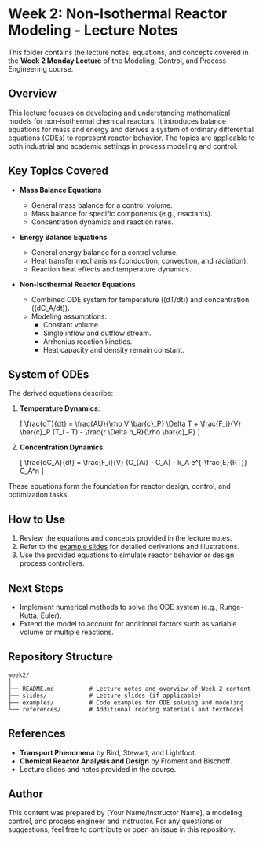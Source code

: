 
# Week 2: Non-Isothermal Reactor Modeling - Lecture Notes

This folder contains the lecture notes, equations, and concepts covered in the **Week 2 Monday Lecture** of the Modeling, Control, and Process Engineering course.

## Overview
This lecture focuses on developing and understanding mathematical models for non-isothermal chemical reactors. It introduces balance equations for mass and energy and derives a system of ordinary differential equations (ODEs) to represent reactor behavior. The topics are applicable to both industrial and academic settings in process modeling and control.

## Key Topics Covered
- **Mass Balance Equations**
  - General mass balance for a control volume.
  - Mass balance for specific components (e.g., reactants).
  - Concentration dynamics and reaction rates.

- **Energy Balance Equations**
  - General energy balance for a control volume.
  - Heat transfer mechanisms (conduction, convection, and radiation).
  - Reaction heat effects and temperature dynamics.

- **Non-Isothermal Reactor Equations**
  - Combined ODE system for temperature (\(dT/dt\)) and concentration (\(dC_A/dt\)).
  - Modeling assumptions:
    - Constant volume.
    - Single inflow and outflow stream.
    - Arrhenius reaction kinetics.
    - Heat capacity and density remain constant.

## System of ODEs
The derived equations describe:
1. **Temperature Dynamics**:

   \[
   \frac{dT}{dt} = \frac{AU}{\rho V \bar{c}_P} \Delta T + \frac{F_i}{V} \bar{c}_P (T_i - T) - \frac{r \Delta h_R}{\rho \bar{c}_P}
   \]
3. **Concentration Dynamics**:

   \[
   \frac{dC_A}{dt} = \frac{F_i}{V} (C_{Ai} - C_A) - k_A e^{-\frac{E}{RT}} C_A^n
   \]

These equations form the foundation for reactor design, control, and optimization tasks.

## How to Use
1. Review the equations and concepts provided in the lecture notes.
2. Refer to the [example slides](path-to-uploaded-slides-if-applicable) for detailed derivations and illustrations.
3. Use the provided equations to simulate reactor behavior or design process controllers.

## Next Steps
- Implement numerical methods to solve the ODE system (e.g., Runge-Kutta, Euler).
- Extend the model to account for additional factors such as variable volume or multiple reactions.

## Repository Structure
```
week2/
│
├── README.md          # Lecture notes and overview of Week 2 content
├── slides/            # Lecture slides (if applicable)
├── examples/          # Code examples for ODE solving and modeling
└── references/        # Additional reading materials and textbooks
```

## References
- **Transport Phenomena** by Bird, Stewart, and Lightfoot.
- **Chemical Reactor Analysis and Design** by Froment and Bischoff.
- Lecture slides and notes provided in the course.

## Author
This content was prepared by [Your Name/Instructor Name], a modeling, control, and process engineer and instructor. For any questions or suggestions, feel free to contribute or open an issue in this repository.

